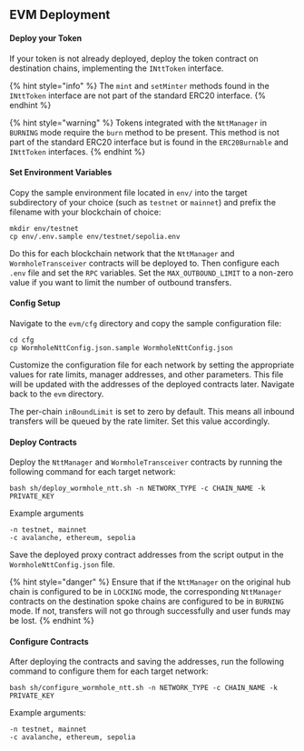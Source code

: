 ## EVM Deployment

#### Deploy your Token

If your token is not already deployed, deploy the token contract on destination chains, implementing the `INttToken` interface.

{% hint style="info" %} The `mint` and `setMinter` methods found in the `INttToken` interface are not part of the standard ERC20 interface. {% endhint %}

{% hint style="warning" %} Tokens integrated with the `NttManager` in `BURNING` mode require the `burn` method to be present. This method is not part of the standard ERC20 interface but is found in the `ERC20Burnable` and `INttToken` interfaces. {% endhint %}

#### Set Environment Variables

Copy the sample environment file located in `env/` into the target subdirectory of your choice (such as `testnet` or `mainnet`) and prefix the filename with your blockchain of choice:

```shell
mkdir env/testnet  
cp env/.env.sample env/testnet/sepolia.env
 ```
    
Do this for each blockchain network that the `NttManager` and `WormholeTransceiver` contracts will be deployed to. Then configure each `.env` file and set the `RPC` variables. Set the `MAX_OUTBOUND_LIMIT` to a non-zero value if you want to limit the number of outbound transfers.

#### Config Setup

Navigate to the `evm/cfg` directory and copy the sample configuration file:

```shell
cd cfg  
cp WormholeNttConfig.json.sample WormholeNttConfig.json
```
    
Customize the configuration file for each network by setting the appropriate values for rate limits, manager addresses, and other parameters. This file will be updated with the addresses of the deployed contracts later. Navigate back to the `evm` directory.
    
The per-chain `inBoundLimit` is set to zero by default. This means all inbound transfers will be queued by the rate limiter. Set this value accordingly.

#### Deploy Contracts

Deploy the `NttManager` and `WormholeTransceiver` contracts by running the following command for each target network:
    
```shell
bash sh/deploy_wormhole_ntt.sh -n NETWORK_TYPE -c CHAIN_NAME -k PRIVATE_KEY
```
    
Example arguments
    
```shell
-n testnet, mainnet  
-c avalanche, ethereum, sepolia
```

Save the deployed proxy contract addresses from the script output in the `WormholeNttConfig.json` file.

{% hint style="danger" %} Ensure that if the `NttManager` on the original hub chain is configured to be in `LOCKING` mode, the corresponding `NttManager` contracts on the destination spoke chains are configured to be in `BURNING` mode. If not, transfers will not go through successfully and user funds may be lost. {% endhint %}

#### Configure Contracts

After deploying the contracts and saving the addresses, run the following command to configure them for each target network:
    
```shell
bash sh/configure_wormhole_ntt.sh -n NETWORK_TYPE -c CHAIN_NAME -k PRIVATE_KEY
```
    
Example arguments:
    
```shell
-n testnet, mainnet  
-c avalanche, ethereum, sepolia
```
